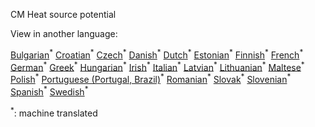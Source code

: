 CM Heat source potential

View in another language:

 [Bulgarian](../bg/CM-Heat-source-potential.md)<sup>\*</sup> [Croatian](../hr/CM-Heat-source-potential.md)<sup>\*</sup> [Czech](../cs/CM-Heat-source-potential.md)<sup>\*</sup> [Danish](../da/CM-Heat-source-potential.md)<sup>\*</sup> [Dutch](../nl/CM-Heat-source-potential.md)<sup>\*</sup> [Estonian](../et/CM-Heat-source-potential.md)<sup>\*</sup> [Finnish](../fi/CM-Heat-source-potential.md)<sup>\*</sup> [French](../fr/CM-Heat-source-potential.md)<sup>\*</sup> [German](../de/CM-Heat-source-potential.md)<sup>\*</sup> [Greek](../el/CM-Heat-source-potential.md)<sup>\*</sup> [Hungarian](../hu/CM-Heat-source-potential.md)<sup>\*</sup> [Irish](../ga/CM-Heat-source-potential.md)<sup>\*</sup> [Italian](../it/CM-Heat-source-potential.md)<sup>\*</sup> [Latvian](../lv/CM-Heat-source-potential.md)<sup>\*</sup> [Lithuanian](../lt/CM-Heat-source-potential.md)<sup>\*</sup> [Maltese](../mt/CM-Heat-source-potential.md)<sup>\*</sup> [Polish](../pl/CM-Heat-source-potential.md)<sup>\*</sup> [Portuguese (Portugal, Brazil)](../pt/CM-Heat-source-potential.md)<sup>\*</sup> [Romanian](../ro/CM-Heat-source-potential.md)<sup>\*</sup> [Slovak](../sk/CM-Heat-source-potential.md)<sup>\*</sup> [Slovenian](../sl/CM-Heat-source-potential.md)<sup>\*</sup> [Spanish](../es/CM-Heat-source-potential.md)<sup>\*</sup> [Swedish](../sv/CM-Heat-source-potential.md)<sup>\*</sup> 

<sup>\*</sup>: machine translated
